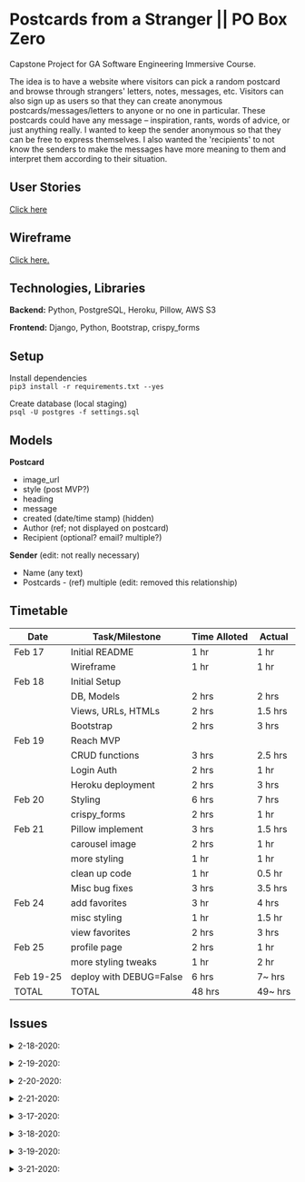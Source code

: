 # Postcards from a Stranger || PO Box Zero

Capstone Project for GA Software Engineering Immersive Course.

The idea is to have a website where visitors can pick a random postcard and browse through strangers' letters, notes, messages, etc. Visitors can also sign up as users so that they can create anonymous postcards/messages/letters to anyone or no one in particular. These postcards could have any message – inspiration, rants, words of advice, or just anything really. I wanted to keep the sender anonymous so that they can be free to express themselves. I also wanted the 'recipients' to not know the senders to make the messages have more meaning to them and interpret them according to their situation.

## User Stories

[Click here](./planning/USER-STORIES.md)

## Wireframe

[Click here.](https://xd.adobe.com/view/d32d9749-1010-4adf-431a-960db3131c8e-a51c/)

## Technologies, Libraries

**Backend:** Python, PostgreSQL, Heroku, Pillow, AWS S3

**Frontend:** Django, Python, Bootstrap, crispy_forms

## Setup

Install dependencies  
`pip3 install -r requirements.txt --yes`

Create database (local staging)  
`psql -U postgres -f settings.sql`

## Models

**Postcard**

- image_url
- style (post MVP?)
- heading
- message
- created (date/time stamp) (hidden)
- Author (ref; not displayed on postcard)
- Recipient (optional? email? multiple?)

**Sender** (edit: not really necessary)

- Name (any text)
- Postcards - (ref) multiple (edit: removed this relationship)

## Timetable

| Date      | Task/Milestone          | Time Alloted | Actual  |
| --------- | ----------------------- | ------------ | ------- |
| Feb 17    | Initial README          | 1 hr         | 1 hr    |
|           | Wireframe               | 1 hr         | 1 hr    |
| Feb 18    | Initial Setup           |              |         |
|           | DB, Models              | 2 hrs        | 2 hrs   |
|           | Views, URLs, HTMLs      | 2 hrs        | 1.5 hrs |
|           | Bootstrap               | 2 hrs        | 3 hrs   |
| Feb 19    | Reach MVP               |              |         |
|           | CRUD functions          | 3 hrs        | 2.5 hrs |
|           | Login Auth              | 2 hrs        | 1 hr    |
|           | Heroku deployment       | 2 hrs        | 3 hrs   |
| Feb 20    | Styling                 | 6 hrs        | 7 hrs   |
|           | crispy_forms            | 2 hrs        | 1 hr    |
| Feb 21    | Pillow implement        | 3 hrs        | 1.5 hrs |
|           | carousel image          | 2 hrs        | 1 hr    |
|           | more styling            | 1 hr         | 1 hr    |
|           | clean up code           | 1 hr         | 0.5 hr  |
|           | Misc bug fixes          | 3 hrs        | 3.5 hrs |
| Feb 24    | add favorites           | 3 hr         | 4 hrs   |
|           | misc styling            | 1 hr         | 1.5 hr  |
|           | view favorites          | 2 hrs        | 3 hrs   |
| Feb 25    | profile page            | 2 hrs        | 1 hr    |
|           | more styling tweaks     | 1 hr         | 2 hr    |
| Feb 19-25 | deploy with DEBUG=False | 6 hrs        | 7~ hrs  |
| TOTAL     | TOTAL                   | 48 hrs       | 49~ hrs |

## Issues

<details><summary>2-18-2020:  </summary>

Error on migration of seed data.

```
django.db.utils.DataError: value too long for type character varying(100)
```

Solution: Changed length in database directly (using Postico), not through models.py because that didn't change anything.</details>

<details><summary>2-19-2020:  </summary>

Trying to deploy using Heroku. Multiple issues, `DEBUG=True` or `False`?
Ended up setting it to `True`, then setting the database entries in settings.py according to config vars in Heroku. Once deployed, will switch back to `False`.</details>

<details><summary>2-20-2020:  </summary>

Error: `Invalid block tag on line 8: 'endblock'. Did you forget to register or load this tag?`  
Solution: `{% load crispy_forms_tags %}` should be right before the `<form>` tags.</details>

<details><summary>2-21-2020:  </summary>

Images were not loading if `DEBUG=False` in settings.py.
Tried `python3 manage.py collectstatic` to put all static files into `STATIC_ROOT`. Didn't work.
Tried to add a key/value entry in Heroku config vars for `MEDIA_URL`.
Didn't work either.</details>

<details><summary>3-17-2020:  </summary>

Resumed working on this project, trying to implement file storage using AWS S3.  
Followed a tutorial and was having trouble deploying to Heroku. Turns out it was just a matter of updating `requirements.txt`. </details>

<details><summary>3-18-2020:  </summary>

Deploying to Heroku, using AWS, and setting `DEBUG=False` causes so much confusion. Honestly, it's working now, but I've done so much fiddling around that I am not 100% what the solution was. Basically it has definitely something to do with the location of static files, media files, etc.</details>

<details><summary>3-19-2020:  </summary>

Well, image uploaded through web app properly gets uploaded to AWS S3 but trying to display the image is not working `{{ postcard.image.url }}` should work properly, but it's not pointing to the right URL. I think the AWS region has something to do with it.
Added line in settings.py for `AWS_S3_CUSTOM_DOMAIN = '%s.s3.amazonaws.com' % AWS_STORAGE_BUCKET_NAME` which seems to remove the sensitive data on the URL for the file.
I then hardcoded the region into the AWS_S3_CUSTOM_DOMAIN like so `AWS_S3_CUSTOM_DOMAIN = '%s.s3.us-east-2.amazonaws.com' % AWS_STORAGE_BUCKET_NAME`. This looks like it works... at least it shows the older files already uploaded. Will continue testing on recently uploaded files.</details>

<details>
<summary>3-21-2020:  </summary>

Took a little break from working on this.  
At this point, images are being uploaded to AWS S3 properly. Images are also being displayed...but not after you set the file permission in S3 to public. So what happens is that once a user uploads a photo, the image is not displayed.  
I changed the setting of `AWS_DEFAULT_ACL` to `public-read` so that once an image is uploaded, it can be displayed as well. Not sure what the flaws of this approach is, but I only set the public-read permission on files that were uploaded, not on anything else stored on the AWS S3 bucket. I think this app is ok as far as functionality for now. Next would be to clean up the CSS styling a bit more. Specifically, image sizing, footer placement, and responsiveness. Stay tuned.

</details>
